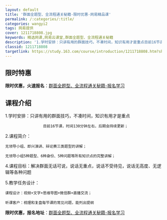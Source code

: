 ```yaml
---
layout: default
title: '群面全题型、全流程通关秘籍-限时优惠-网易精品课'
permalink: /:categories/:title/
categories: wangyi2
tags: 网易提供
cover: 1211718808.jpg
keywords: 精选网课,网易云课堂,群面全题型、全流程通关秘籍
description: '1.学时安排：只讲有用的群面技巧，不凑时间，知识有用才是重点目前16节课，时间130分钟左右，后期会持续更新；2.课程简'
classid: 1211718808
targetlink: https://study.163.com/course/introduction/1211718808.htm?share=1&shareId=1025206652&utm_campaign=share&utm_medium=iphoneShare&utm_source=&utm_u=1025206652
---
```


## 限时特惠

**限时优惠，火速报名**：[群面全题型、全流程通关秘籍-报名学习](https://study.163.com/course/introduction/1211718808.htm?share=1&shareId=1025206652&utm_campaign=share&utm_medium=iphoneShare&utm_source=&utm_u=1025206652)

## 课程介绍

1.学时安排：只讲有用的群面技巧，不凑时间，知识有用才是重点

                     目前16节课，时间130分钟左右，后期会持续更新；

2.课程简介：

    无领导小组、即兴演讲、辩论赛三类题型的讲解；

    无领导小组5种题型、6种身份、5种问题等所有知识点的完整讲解；

4.课程目标：解决群面无话可说，说话无重点，说话不受待见，说话无高度、无逻辑等各种问题

5.教学任务设计：

    课程设计：视频+文字+思维导图+微信群+直播交流；

    听课客户：梳理和复盘每节课的常见问题，能列出提纲

**限时优惠，报名地址**：[群面全题型、全流程通关秘籍-报名学习](https://study.163.com/course/introduction/1211718808.htm?share=1&shareId=1025206652&utm_campaign=share&utm_medium=iphoneShare&utm_source=&utm_u=1025206652)

